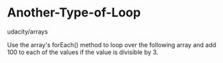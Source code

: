 # Another-Type-of-Loop
udacity/arrays

Use the array's forEach() method to loop over the following array and add 100 to each of the values if the value is divisible by 3.

